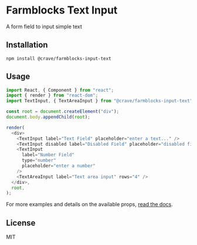 # Farmblocks Text Input

A form field to input simple text

## Installation

```
npm install @crave/farmblocks-input-text
```

## Usage

```javascript
import React, { Component } from "react";
import { render } from "react-dom";
import TextInput, { TextAreaInput } from "@crave/farmblocks-input-text";

const root = document.createElement("div");
document.body.appendChild(root);

render(
  <div>
    <TextInput label="Text Field" placeholder="enter a text..." />
    <TextInput disabled label="Disabled Field" placeholder="disabled field" />
    <TextInput
      label="Number Field"
      type="number"
      placeholder="enter a number"
    />
    <TextAreaInput label="Text area input" rows="4" />
  </div>,
  root,
);
```

For more examples and details on the available props, [read the docs](https://cravefood.github.io/farmblocks/?path=/docs/form-text-input--basic).

## License

MIT
